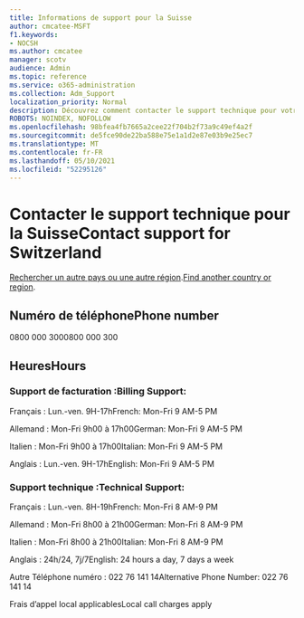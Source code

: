 ```yaml
---
title: Informations de support pour la Suisse
author: cmcatee-MSFT
f1.keywords:
- NOCSH
ms.author: cmcatee
manager: scotv
audience: Admin
ms.topic: reference
ms.service: o365-administration
ms.collection: Adm_Support
localization_priority: Normal
description: Découvrez comment contacter le support technique pour votre pays ou région.
ROBOTS: NOINDEX, NOFOLLOW
ms.openlocfilehash: 98bfea4fb7665a2cee22f704b2f73a9c49ef4a2f
ms.sourcegitcommit: de5fce90de22ba588e75e1a1d2e87e03b9e25ec7
ms.translationtype: MT
ms.contentlocale: fr-FR
ms.lasthandoff: 05/10/2021
ms.locfileid: "52295126"
---
```

# <a name="contact-support-for-switzerland"></a><span data-ttu-id="e5ee8-103">Contacter le support technique pour la Suisse</span><span class="sxs-lookup"><span data-stu-id="e5ee8-103">Contact support for Switzerland</span></span>

<span data-ttu-id="e5ee8-104">[Rechercher un autre pays ou une autre région](../../business-video/get-help-support.md).</span><span class="sxs-lookup"><span data-stu-id="e5ee8-104">[Find another country or region](../../business-video/get-help-support.md).</span></span>

## <a name="phone-number"></a><span data-ttu-id="e5ee8-105">Numéro de téléphone</span><span class="sxs-lookup"><span data-stu-id="e5ee8-105">Phone number</span></span>
<span data-ttu-id="e5ee8-106">0800 000 300</span><span class="sxs-lookup"><span data-stu-id="e5ee8-106">0800 000 300</span></span>

## <a name="hours"></a><span data-ttu-id="e5ee8-107">Heures</span><span class="sxs-lookup"><span data-stu-id="e5ee8-107">Hours</span></span>
### <a name="billing-support"></a><span data-ttu-id="e5ee8-108">Support de facturation :</span><span class="sxs-lookup"><span data-stu-id="e5ee8-108">Billing Support:</span></span>

<span data-ttu-id="e5ee8-109">Français : Lun.-ven. 9H-17h</span><span class="sxs-lookup"><span data-stu-id="e5ee8-109">French: Mon-Fri 9 AM-5 PM</span></span>

<span data-ttu-id="e5ee8-110">Allemand : Mon-Fri 9h00 à 17h00</span><span class="sxs-lookup"><span data-stu-id="e5ee8-110">German: Mon-Fri 9 AM-5 PM</span></span>

<span data-ttu-id="e5ee8-111">Italien : Mon-Fri 9h00 à 17h00</span><span class="sxs-lookup"><span data-stu-id="e5ee8-111">Italian: Mon-Fri 9 AM-5 PM</span></span>

<span data-ttu-id="e5ee8-112">Anglais : Lun.-ven. 9H-17h</span><span class="sxs-lookup"><span data-stu-id="e5ee8-112">English: Mon-Fri 9 AM-5 PM</span></span>

### <a name="technical-support"></a><span data-ttu-id="e5ee8-113">Support technique :</span><span class="sxs-lookup"><span data-stu-id="e5ee8-113">Technical Support:</span></span>

<span data-ttu-id="e5ee8-114">Français : Lun.-ven. 8H-19h</span><span class="sxs-lookup"><span data-stu-id="e5ee8-114">French: Mon-Fri 8 AM-9 PM</span></span>

<span data-ttu-id="e5ee8-115">Allemand : Mon-Fri 8h00 à 21h00</span><span class="sxs-lookup"><span data-stu-id="e5ee8-115">German: Mon-Fri 8 AM-9 PM</span></span>

<span data-ttu-id="e5ee8-116">Italien : Mon-Fri 8h00 à 21h00</span><span class="sxs-lookup"><span data-stu-id="e5ee8-116">Italian: Mon-Fri 8 AM-9 PM</span></span>

<span data-ttu-id="e5ee8-117">Anglais : 24h/24, 7j/7</span><span class="sxs-lookup"><span data-stu-id="e5ee8-117">English: 24 hours a day, 7 days a week</span></span>

<span data-ttu-id="e5ee8-118">Autre Téléphone numéro : 022 76 141 14</span><span class="sxs-lookup"><span data-stu-id="e5ee8-118">Alternative Phone Number: 022 76 141 14</span></span>

<span data-ttu-id="e5ee8-119">Frais d’appel local applicables</span><span class="sxs-lookup"><span data-stu-id="e5ee8-119">Local call charges apply</span></span>
